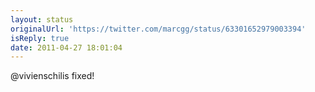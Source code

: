 ```yaml
---
layout: status
originalUrl: 'https://twitter.com/marcgg/status/63301652979003394'
isReply: true
date: 2011-04-27 18:01:04
---
```


@vivienschilis fixed!
